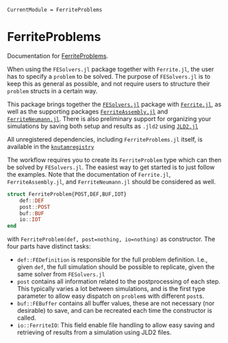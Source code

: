 ```@meta
CurrentModule = FerriteProblems
```

# FerriteProblems

Documentation for [FerriteProblems](https://github.com/KnutAM/FerriteProblems.jl).

When using the `FESolvers.jl` package together with `Ferrite.jl`, 
the user has to specify a `problem` to be solved. 
The purpose of `FESolvers.jl` is to keep this as general as possible, 
and not require users to structure their `problem` structs in a certain way. 

This package brings together the 
[`FESolvers.jl`](https://github.com/KnutAM/FESolvers.jl)
package with 
[`Ferrite.jl`](https://github.com/Ferrite-FEM/Ferrite.jl),
as well as the supporting packages 
[`FerriteAssembly.jl`](https://github.com/KnutAM/FerriteAssembly.jl) and 
[`FerriteNeumann.jl`](https://github.com/KnutAM/FerriteNeumann.jl). 
There is also preliminary support for organizing your simulations 
by saving both setup and results as `.jld2` using [`JLD2.jl`](https://github.com/JuliaIO/JLD2.jl)

All unregistered dependencies, including `FerriteProblems.jl` itself, 
is available in the [`knutamregistry`](https://github.com/KnutAM/knutamregistry)

The workflow requires you to create its `FerriteProblem` type which 
can then be solved by `FESolvers.jl`. 
The easiest way to get started is to just follow the examples. 
Note that the documentation of `Ferrite.jl`, `FerriteAssembly.jl`, 
and `FerriteNeumann.jl` should be considered as well. 

```julia
struct FerriteProblem{POST,DEF,BUF,IOT}
    def::DEF
    post::POST
    buf::BUF
    io::IOT
end
```
with `FerriteProblem(def, post=nothing, io=nothing)` as constructor. 
The four parts have distinct tasks:
* `def::FEDefinition` is responsible for the full problem definition. 
  I.e., given `def`, the full simulation should be possible to replicate, 
  given the same solver from `FESolvers.jl`
* `post` contains all information related to the postprocessing of each step. 
  This typically varies a lot between simulations, 
  and is the first type parameter to allow easy 
  dispatch on `problem`s with different `post`s.  
* `buf::FEBuffer` contains all buffer values, 
  these are not necessary (nor desirable) to save, 
  and can be recreated each time the constructor is called.
* `io::FerriteIO`: This field enable file handling to allow easy saving 
  and retrieving of results from a simulation using JLD2 files.
